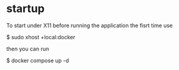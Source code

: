 # startup

To start under X11 before running the application the fisrt time use 

$ sudo xhost +local:docker

then you can run

$ docker compose up -d

